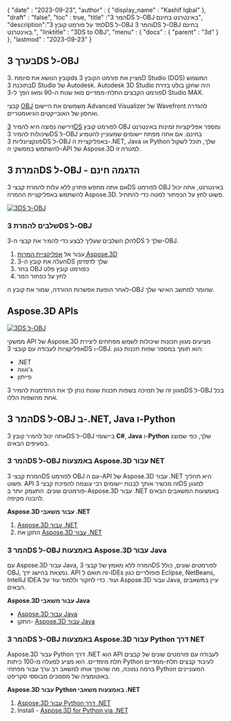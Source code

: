 {
  "date" : "2023-09-23",
  "author" : {
    "display_name" : "Kashif Iqbal"
},
  "draft" : "false",
  "toc" : true,
  "title" :"המר 3DS ל-OBJ באינטרנט בחינם",
  "description":"למד על פורמט קובץ 3DS ל-OBJ והמר 3DS ל-OBJ בחינם באינטרנט.",
  "linktitle" : "3DS to OBJ",
  "menu" : {
    "docs" : {
      "parent" : "3d"
}
},
  "lastmod" : "2023-09-23"
}

## בערך 3DS ל-OBJ

קובץ הנושא את סיומת .3ds מציין את פורמט הקובץ 3D Studio (DOS) המשמש בתוכנת 3D Studio של Autodesk. Autodesk 3D Studio היה שחקן בולט בזירת פורמט הקבצים התלת-ממדיים מאז שנות ה-90 ומאז הפך ל-3D Studio MAX.

קבצי [OBJ](/he/3d/obj/) משמשים את היישום Advanced Visualizer של Wavefront להגדרה ואחסון של האובייקטים הגיאומטריים.

דרישה נפוצה היא להמיר [3DS](/he/3d/3ds/) לפורמט קובץ OBJ ומספר אפליקציות זמינות באינטרנט שיכולות להמיר 3DS ל-OBJ בחינם. אם אתה מפתח יישומים שמעוניין להטמיע פונקציונליות 3DS ל-OBJ באפליקציית ה-.NET, Java או Python שלך, תוכל לשקול להשתמש בממשקי ה-API של Aspose.3D למטרה זו.

## המרת 3DS ל-OBJ - הדגמה חינם

אם אתה מחפש פתרון ללא עלות להמרת קבצי 3DS לפורמט OBJ באינטרנט, אתה יכול להשתמש באפליקציית ההמרה Aspose.3D. פשוט לחץ על הכפתור למטה כדי להתחיל.

[![3DS ל-OBJ](../3ds-to-obj.png)](https://products.aspose.app/3d/conversion/3ds-to-obj)

### שלבים להמרת 3DS ל-OBJ

להלן השלבים שעליך לבצע כדי להמיר את קבצי ה-3DS שלך ל-OBJ.

1. עבור אל [אפליקציית המרות Aspose.3D](https://products.aspose.app/3d/conversion/3ds-to-obj)
1. העלה את קובץ ה-3DS שלך לדפדפן
1. בחר OBJ כפורמט קובץ פלט
1. לחץ על כפתור המר

לאחר הופעת אפשרות ההורדה, שמור את קובץ ה-OBJ שהומר למחשב האישי שלך.

## Aspose.3D APIs

[![3DS ל-OBJ](../try-aspose-3d.png)](https://products.aspose.com/3d/)

ממשקי API של Aspose.3D מציעים מגוון תכונות שיכולות לשמש מפתחים ליצירת אפליקציות לעבודה עם קובצי 3DS ו-OBJ. הוא תומך במספר שפות תכנות כגון:

* .NET
* ג'אווה
* פייתון

מגוון זה של תמיכה בשפות תכנות שונות נותן לך את ההזדמנות להמיר 3DS ל-OBJ בכל אחת מהשפות הללו.

## המר 3DS ל-OBJ ב-.NET, Java ו-Python

אתה יכול להמיר קובץ 3DS ל-OBJ ביישומי **C#**, **Java** ו-**Python** שלך, כפי שמוצג בסעיפים הבאים.

### המר 3DS ל-OBJ באמצעות Aspose.3D עבור NET

המרת קבצי 3DS לפורמט OBJ עם ה-API של Aspose.3D עבור .NET היא תהליך פשוט. API זה מכשיר אותך לבנות יישומים רבי עוצמה להפיכת קבצי 3DS למגוון פורמטים שונים. התעמק יותר ב-Aspose.3D עבור .NET באמצעות המשאבים הבאים להבנה מקיפה.

**Aspose.3D עבור משאבי .NET**

1. [Aspose.3D עבור .NET](https://products.aspose.com/3d/net/)
1. התקן את [Aspose.3D עבור .NET](https://docs.aspose.com/3d/net/installation/)

### המר 3DS ל-OBJ באמצעות Aspose.3D עבור Java

עם Aspose.3D עבור Java, המרה ללא מאמץ של קבצי 3DS לפורמטים שונים, כולל OBJ, נמצאת בהישג ידך. API זה תואם ל-IDEs פופולריים כגון Eclipse, NetBeans, IntelliJ IDEA ועוד. כדי לחקור וללמוד עוד על Aspose.3D עבור Java, עיין במשאבים הבאים.

**Aspose.3D עבור משאבי Java**

* [Aspose.3D עבור Java](https://products.aspose.com/3d/java/)
* התקן- [Aspose.3D עבור Java](https://docs.aspose.com/3d/java/installation/)

### המר 3DS ל-OBJ באמצעות Aspose.3D עבור Python דרך NET

Aspose.3D עבור Python דרך .NET הוא API לעבודה עם פורמטים שונים של קבצים תלת מימדיים. הוא מציע למעלה מ-100 כיתות Python לעיבוד קבצים תלת-ממדיים ברמה נמוכה, מה שהופך אותו למשאב רב ערך עבור מפתחי Python המעוניינים באוטומציה של מסמכים מבוססי סקריפט.

**Aspose.3D עבור Python באמצעות משאבי .NET**

1. [Aspose.3D עבור Python דרך .NET](https://products.aspose.com/3d/python-net/)
1. Install - [Aspose.3D for Python via .NET](https://releases.aspose.com/3d/python-net/)
